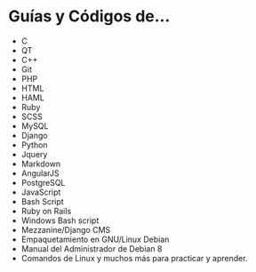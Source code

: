 # Guías y Códigos de...

- C
- QT
- C++
- Git
- PHP
- HTML
- HAML
- Ruby
- SCSS
- MySQL
- Django
- Python
- Jquery
- Markdown
- AngularJS
- PostgreSQL
- JavaScript
- Bash Script
- Ruby on Rails
- Windows Bash script
- Mezzanine/Django CMS
- Empaquetamiento en GNU/Linux Debian
- Manual del Administrador de Debian 8
- Comandos de Linux y muchos más para practicar y aprender.
